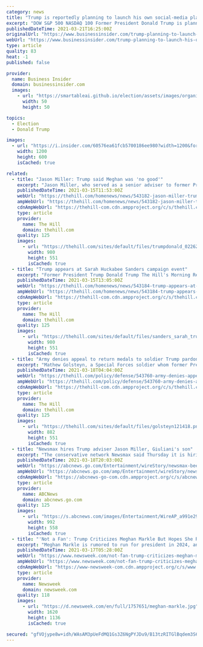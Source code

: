 ```yaml
---
category: news
title: "Trump is reportedly planning to launch his own social-media platform in the next few months, aide Jason Miller says"
excerpt: "DOW S&P 500 NASDAQ 100 Former President Donald Trump is planning to launch his own social-media platform within the coming months, longtime Trump adviser Jason Miller said during a Sunday appearance on Fox News \"Media Buzz.\" The former president was barred ..."
publishedDateTime: 2021-03-21T16:25:00Z
originalUrl: "https://www.businessinsider.com/trump-planning-to-launch-his-own-social-media-platform-soon-2021-3"
webUrl: "https://www.businessinsider.com/trump-planning-to-launch-his-own-social-media-platform-soon-2021-3"
type: article
quality: 83
heat: -1
published: false

provider:
  name: Business Insider
  domain: businessinsider.com
  images:
    - url: "https://smartableai.github.io/election/assets/images/organizations/businessinsider.com-50x50.jpg"
      width: 50
      height: 50

topics:
  - Election
  - Donald Trump

images:
  - url: "https://i.insider.com/60576ea61fcb5700186ee980?width=1200&format=jpeg"
    width: 1200
    height: 600
    isCached: true

related:
  - title: "Jason Miller: Trump said Meghan was 'no good'"
    excerpt: "Jason Miller, who served as a senior adviser to former President Trump Donald Trump The Hill's Morning Report - Presented by Facebook - Biden to hit road, tout COVID-19 relief law Oregon senator ..."
    publishedDateTime: 2021-03-15T11:53:00Z
    webUrl: "https://thehill.com/homenews/news/543182-jason-miller-trump-said-meghan-was-no-good"
    ampWebUrl: "https://thehill.com/homenews/news/543182-jason-miller-trump-said-meghan-was-no-good?amp"
    cdnAmpWebUrl: "https://thehill-com.cdn.ampproject.org/c/s/thehill.com/homenews/news/543182-jason-miller-trump-said-meghan-was-no-good?amp"
    type: article
    provider:
      name: The Hill
      domain: thehill.com
    quality: 125
    images:
      - url: "https://thehill.com/sites/default/files/trumpdonald_022621getty_trump-gop.jpeg"
        width: 980
        height: 551
        isCached: true
  - title: "Trump appears at Sarah Huckabee Sanders campaign event"
    excerpt: "Former President Trump Donald Trump The Hill's Morning Report - Presented by Facebook - Biden to hit road, tout COVID-19 relief law Oregon senator takes center stage in Democratic filibuster ..."
    publishedDateTime: 2021-03-15T13:05:00Z
    webUrl: "https://thehill.com/homenews/news/543184-trump-appears-at-sarah-huckabee-sanders-campaign-event"
    ampWebUrl: "https://thehill.com/homenews/news/543184-trump-appears-at-sarah-huckabee-sanders-campaign-event?amp"
    cdnAmpWebUrl: "https://thehill-com.cdn.ampproject.org/c/s/thehill.com/homenews/news/543184-trump-appears-at-sarah-huckabee-sanders-campaign-event?amp"
    type: article
    provider:
      name: The Hill
      domain: thehill.com
    quality: 125
    images:
      - url: "https://thehill.com/sites/default/files/sanders_sarah_trump_donald031521.jpg"
        width: 980
        height: 551
        isCached: true
  - title: "Army denies appeal to return medals to soldier Trump pardoned: report"
    excerpt: "Mathew Golsteyn, a Special Forces soldier whom former President Trump Donald Trump The Hill's Morning Report - Presented by Facebook - Biden faces GOP's immigration and filibuster offensive ..."
    publishedDateTime: 2021-03-18T04:04:00Z
    webUrl: "https://thehill.com/policy/defense/543760-army-denies-appeal-to-return-medals-to-soldier-trump-pardoned-report"
    ampWebUrl: "https://thehill.com/policy/defense/543760-army-denies-appeal-to-return-medals-to-soldier-trump-pardoned-report?amp"
    cdnAmpWebUrl: "https://thehill-com.cdn.ampproject.org/c/s/thehill.com/policy/defense/543760-army-denies-appeal-to-return-medals-to-soldier-trump-pardoned-report?amp"
    type: article
    provider:
      name: The Hill
      domain: thehill.com
    quality: 125
    images:
      - url: "https://thehill.com/sites/default/files/golsteyn121418.png"
        width: 882
        height: 551
        isCached: true
  - title: "Newsmax hires Trump adviser Jason Miller, Giuliani's son"
    excerpt: "The conservative network Newsmax said Thursday it is hiring Jason Miller, a senior adviser to former President Donald Trump, as a contributor, along with ex-Trump aide Andrew Giuliani NEW YORK ..."
    publishedDateTime: 2021-03-18T20:03:00Z
    webUrl: "https://abcnews.go.com/Entertainment/wireStory/newsmax-beefs-trump-team-hiring-miller-andrew-giuliani-76542852"
    ampWebUrl: "https://abcnews.go.com/amp/Entertainment/wireStory/newsmax-beefs-trump-team-hiring-miller-andrew-giuliani-76542852"
    cdnAmpWebUrl: "https://abcnews-go-com.cdn.ampproject.org/c/s/abcnews.go.com/amp/Entertainment/wireStory/newsmax-beefs-trump-team-hiring-miller-andrew-giuliani-76542852"
    type: article
    provider:
      name: ABCNews
      domain: abcnews.go.com
    quality: 125
    images:
      - url: "https://s.abcnews.com/images/Entertainment/WireAP_a991e29a61084bea9ac91a29fe3bde46_16x9_992.jpg"
        width: 992
        height: 558
        isCached: true
  - title: "'Not a Fan': Trump Criticizes Meghan Markle But Hopes She Runs for President in 2024"
    excerpt: "Meghan Markle is rumored to run for president in 2024, and former President Donald Trump responded in an interview with Fox News Tuesday night."
    publishedDateTime: 2021-03-17T05:28:00Z
    webUrl: "https://www.newsweek.com/not-fan-trump-criticizes-meghan-markle-hopes-she-runs-president-2024-1576697"
    ampWebUrl: "https://www.newsweek.com/not-fan-trump-criticizes-meghan-markle-hopes-she-runs-president-2024-1576697?amp=1"
    cdnAmpWebUrl: "https://www-newsweek-com.cdn.ampproject.org/c/s/www.newsweek.com/not-fan-trump-criticizes-meghan-markle-hopes-she-runs-president-2024-1576697?amp=1"
    type: article
    provider:
      name: Newsweek
      domain: newsweek.com
    quality: 118
    images:
      - url: "https://d.newsweek.com/en/full/1757651/meghan-markle.jpg"
        width: 1620
        height: 1136
        isCached: true

secured: "gfVOjype8w+idh/WAsAM3pUeFdMQ1Gs3Z6NgPYJDu9/B13tzRITGlBqdem3S6hOm0K8MFYJxqicmPRcr76acvxmVccng9X+uuXZkOgnvFzPmR/WW4Zn3Fnd1qQtBWWMq7vqnzD/G9hRPN5QbhvBID2Y2tITh3zEo+GHlh9q2c/JJaQHvEtaEE2VoQUNs/6SIzI8TpxWkuyGUurWpheIyIBJJK07a0Cd8iGFpANgnLwn1XqjOilfu+rzSSSjLmKvlJ12Gbfv1W33fF9Td+fs1fAb/ApUPQhKwRDiE9AwaoRydvfqU9iHjuwkbSPNdbJmndjKqhJ353wNatsLK3bIq0IEY2SLbuOAv/VOedwHqWsw=;DB8/+RwnYvV/S5slN+Qqrw=="
---
```



